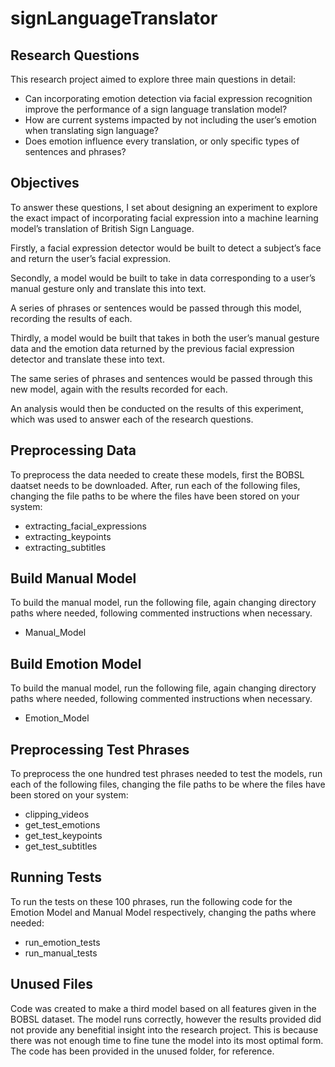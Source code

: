 # signLanguageTranslator

## Research Questions 
This research project aimed to explore three main questions in detail: 
*	Can incorporating emotion detection via facial expression recognition improve the performance of a sign language translation model? 
*	How are current systems impacted by not including the user’s emotion when translating sign language?
*	Does emotion influence every translation, or only specific types of sentences and phrases?

## Objectives
To answer these questions, I set about designing an experiment to explore the exact impact of incorporating facial expression into a machine learning model’s translation of British Sign Language. 

Firstly, a facial expression detector would be built to detect a subject’s face and return the user’s facial expression. 

Secondly, a model would be built to take in data corresponding to a user’s manual gesture only and translate this into text.

A series of phrases or sentences would be passed through this model, recording the results of each.

Thirdly, a model would be built that takes in both the user’s manual gesture data and the emotion data returned by the previous facial expression detector and translate these into text.

The same series of phrases and sentences would be passed through this new model, again with the results recorded for each.

An analysis would then be conducted on the results of this experiment, which was used to answer each of the research questions.

## Preprocessing Data
To preprocess the data needed to create these models, first the BOBSL daatset needs to be downloaded. After, run each of the following files, changing the file paths to be where the files have been stored on your system:
* extracting_facial_expressions
* extracting_keypoints
* extracting_subtitles

## Build Manual Model
To build the manual model, run the following file, again changing directory paths where needed, following commented instructions when necessary.
* Manual_Model

## Build Emotion Model
To build the manual model, run the following file, again changing directory paths where needed, following commented instructions when necessary.
* Emotion_Model

## Preprocessing Test Phrases
To preprocess the one hundred test phrases needed to test the models,  run each of the following files, changing the file paths to be where the files have been stored on your system:
* clipping_videos
* get_test_emotions
* get_test_keypoints
* get_test_subtitles

## Running Tests
To run the tests on these 100 phrases, run the following code for the Emotion Model and Manual Model respectively, changing the paths where needed:
* run_emotion_tests
* run_manual_tests

## Unused Files
Code was created to make a third model based on all features given in the BOBSL dataset. The model runs correctly, however the results provided did not provide any benefitial insight into the research project. This is because there was not enough time to fine tune the model into its most optimal form. The code has been provided in the unused folder, for reference. 
